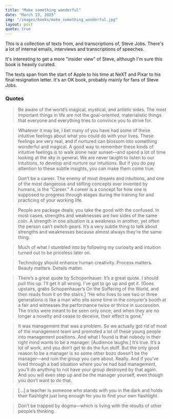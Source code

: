 ```yaml
---
title: "Make something wonderful"
date: "March 13, 2025"
img: "/images/books/make_something_wonderful.jpg"
layout: post
quote: true
---
```


This is a collection of texts from, and transcriptions of, Steve Jobs. There's a lot of internal emails, interviews and transcriptions of speeches.

It's interesting to get a more "insider view" of Steve, although I'm sure this book is heavily curated.

The texts span from the start of Apple to his time at NeXT and Pixar to his final resignation letter.
It's an OK book, probably mainly for fans of Steve Jobs.

### Quotes

> Be aware of the world’s magical, mystical, and artistic sides. The most important things in life are not the goal-oriented, materialistic things that everyone and everything tries to convince you to strive for.

> Whatever it may be, I bet many of you have had some of these intuitive feelings about what you could do with your lives. These feelings are very real, and if nurtured can blossom into something wonderful and magical. A good way to remember these kinds of intuitive feelings is to walk alone near sunset—and spend a lot of time looking at the sky in general. We are never taught to listen to our intuitions, to develop and nurture our intuitions. But if you do pay attention to these subtle insights, you can make them come true.

> Don’t be a career. The enemy of most dreams and intuitions, and one of the most dangerous and stifling concepts ever invented by humans, is the “Career.” A career is a concept for how one is supposed to progress through stages during the training for and practicing of your working life.

> People are package deals; you take the good with the confused. In most cases, strengths and weaknesses are two sides of the same coin. A strength in one situation is a weakness in another, yet often the person can’t switch gears. It’s a very subtle thing to talk about strengths and weaknesses because almost always they’re the same thing.

> Much of what I stumbled into by following my curiosity and intuition turned out to be priceless later on.

> Technology should enhance human creativity. Process matters. Beauty matters. Details matter.

> There’s a great quote by Schopenhauer. It’s a great quote. I should pull this up. I’ll get it all wrong. I’ve got to go up and get it. [Goes upstairs, grabs Schopenhauer’s On the Suffering of the World, and then reads from it on the stairs.] “He who lives to see two or three generations is like a man who sits some time in the conjurer’s booth at a fair and witnesses the performance twice or thrice in succession. The tricks were meant to be seen only once; and when they are no longer a novelty and cease to deceive, their effect is gone."

> It was management that was a problem. So we actually got rid of most of the management team and promoted a lot of these young people into management positions. And what I found is that nobody in their right mind wants to be a manager. [Audience laughs.] It’s true. It’s a lot of work, and you don’t get to do the fun stuff. But the only good reason to be a manager is so some other bozo doesn’t be the manager—and ruin the group you care about. Really. And if you’ve lived through a bad situation where you’ve had bad management, you’ll do anything to not have your group destroyed by that again. And you will even step up and be the manager yourself, even though you don’t want to do that.

> [...] a teacher is someone who stands with you in the dark and holds their flashlight just long enough for you to find your own flashlight.

> Don’t be trapped by dogma—which is living with the results of other people’s thinking.
